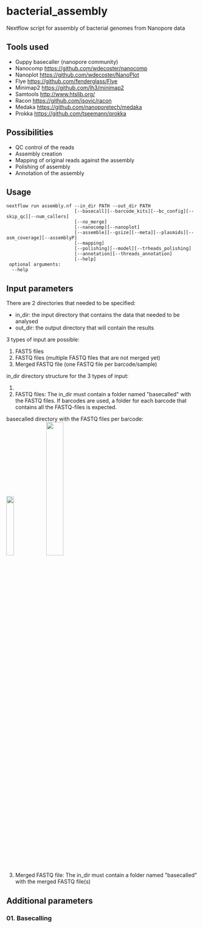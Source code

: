 
# bacterial_assembly
Nextflow script for assembly of bacterial genomes from Nanopore data

## Tools used
* Guppy basecaller (nanopore community)
* Nanocomp https://github.com/wdecoster/nanocomp
* Nanoplot https://github.com/wdecoster/NanoPlot
* Flye https://github.com/fenderglass/Flye
* Minimap2 https://github.com/lh3/minimap2
* Samtools http://www.htslib.org/
* Racon https://github.com/isovic/racon
* Medaka https://github.com/nanoporetech/medaka
* Prokka https://github.com/tseemann/prokka

## Possibilities
- QC control of the reads
- Assembly creation
- Mapping of original reads against the assembly
- Polishing of assembly
- Annotation of the assembly

## Usage
```
nextflow run assembly.nf --in_dir PATH --out_dir PATH
                         [--basecall][--barcode_kits][--bc_config][--skip_qc][--num_callers]
                         [--no_merge]
                         [--nanocomp][--nanoplot]
                         [--assemble][--gsize][--meta][--plasmids][--asm_coverage][--assemblyP]
                         [--mapping]
                         [--polishing][--model][--trheads_polishing]
                         [--annotation][--threads_annotation]
                         [--help]
 optional arguments:
  --help 
```

## Input parameters
There are 2 directories that needed to be specified:
- in_dir: the input directory that contains the data that needed to be analysed
- out_dir: the output directory that will contain the results

3 types of input are possible:
  1. FAST5 files
  2. FASTQ files (multiple FASTQ files that are not merged yet)
  3. Merged FASTQ file (one FASTQ file per barcode/sample)

in_dir directory structure for the 3 types of input: <br>
  1. <br>
  2. FASTQ files: The in_dir must contain a folder named "basecalled" with the FASTQ files. If barcodes are used, a folder for each barcode that contains all the FASTQ-files is expected.
<p align="left" width="100%">
  basecalled directory with the FASTQ files per barcode: <br>
  <img width="20%" src="https://user-images.githubusercontent.com/56390957/123658980-823e0880-d832-11eb-93bd-eb637d10c8a2.png">
  <img width="30%" src="https://user-images.githubusercontent.com/56390957/123661149-9c78e600-d834-11eb-9f3a-0c245b3ce6c8.png">
</p>

  3. Merged FASTQ file: The in_dir must contain a folder named "basecalled" with the merged FASTQ file(s) <br>

## Additional parameters
### 01. Basecalling




 
 





